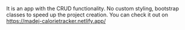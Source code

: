 It is an app with the CRUD functionality. No custom styling, bootstrap classes to speed up the project creation. You can check it out on https://madej-calorietracker.netlify.app/
